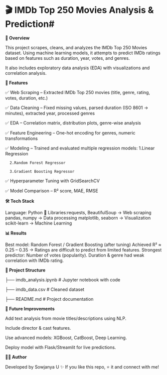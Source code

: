 # 🎬 IMDb Top 250 Movies Analysis & Prediction#

**📌 Overview**

This project scrapes, cleans, and analyzes the IMDb Top 250 Movies dataset.
Using machine learning models, it attempts to predict IMDb ratings based on features such as duration, year, votes, and genres.

It also includes exploratory data analysis (EDA) with visualizations and correlation analysis.

**🚀 Features**

✅ Web Scraping – Extracted IMDb Top 250 movies (title, genre, rating, votes, duration, etc.)

✅ Data Cleaning – Fixed missing values, parsed duration (ISO 8601 → minutes), extracted year, processed genres

✅ EDA – Correlation matrix, distribution plots, genre-wise analysis

✅ Feature Engineering – One-hot encoding for genres, numeric transformations

✅ Modeling – Trained and evaluated multiple regression models:
      1.Linear Regression
      
      2.Random Forest Regressor
      
      3.Gradient Boosting Regressor
      
✅ Hyperparameter Tuning with GridSearchCV

✅ Model Comparison – R² score, MAE, RMSE

**🛠️ Tech Stack**

Language: Python 🐍
Libraries:requests, BeautifulSoup → Web scraping
pandas, numpy → Data processing
matplotlib, seaborn → Visualization
scikit-learn → Machine Learning

**📊 Results**

Best model: Random Forest / Gradient Boosting (after tuning)
Achieved R² ≈ 0.25 – 0.35 → Ratings are difficult to predict from limited features.
Strongest predictor: Number of votes (popularity).
Duration & genre had weak correlation with IMDb rating.

**📂 Project Structure**

├── imdb_analysis.ipynb   # Jupyter notebook with code

├── imdb_data.csv         # Cleaned dataset

├── README.md             # Project documentation

**🔮 Future Improvements**

Add text analysis from movie titles/descriptions using NLP.

Include director & cast features.

Use advanced models: XGBoost, CatBoost, Deep Learning.

Deploy model with Flask/Streamlit for live predictions.

**👨‍💻 Author**

Developed by Sowjanya U ✨
If you like this repo, ⭐ it and connect with me!
